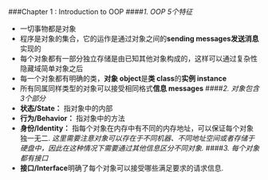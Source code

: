 ###Chapter 1 : Introduction to OOP
####_1. OOP 5个特征_
+ 一切事物都是对象
+ 程序是对象的集合，它的运作是通过对象之间的**sending messages发送消息**实现的
+ 每个对象都有一部分独立存储是由已知其他对象构成的，这样可以通过复杂性隐藏域简单对象之后
+ 每一个对象都有明确的类，**对象 object**是**类 class**的**实例 instance** 
+ 所有同属同样类型的对象可以接受相同格式**信息 messages**
####_2. 对象包含3个部分_
+ **状态/State：** 指对象中的内部
+ **行为/Behavior：** 指对象中的方法
+ **身份/Identity：** 指每个对象在内存中有不同的内存地址，可以保证每个对象独一无二. _这里需要注意对象可以存在于不同机器、不同地址空间或者存储于硬盘中，因此在这种情况下需要通过其他信息区分不同对象._
####_3. 每个对象都有接口_
+ **接口/Interface**明确了每个对象可以接受哪些满足要求的请求信息.